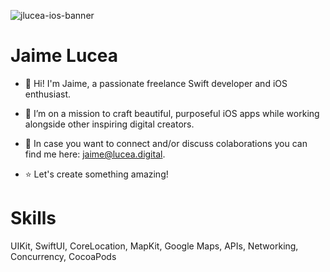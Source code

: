 ![jlucea-ios-banner](https://user-images.githubusercontent.com/26114098/199732220-1fb012af-90ca-42c5-92d4-fb4f85efcc5d.png)

# Jaime Lucea

 * 👋   Hi! I'm Jaime, a passionate freelance Swift developer and iOS enthusiast. 

 * 💙   I’m on a mission to craft beautiful, purposeful iOS apps while working alongside other inspiring digital creators.

 * 🤝   In case you want to connect and/or discuss colaborations you can find me here: jaime@lucea.digital.

 * ⭐   Let's create something amazing! 

# Skills

UIKit, SwiftUI, CoreLocation, MapKit, Google Maps, APIs, Networking, Concurrency, CocoaPods




